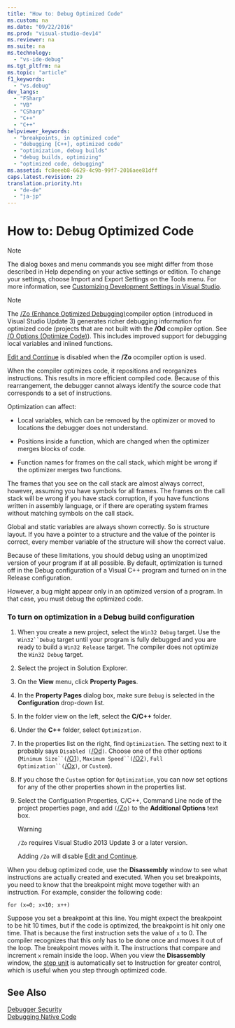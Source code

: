 ```yaml
---
title: "How to: Debug Optimized Code"
ms.custom: na
ms.date: "09/22/2016"
ms.prod: "visual-studio-dev14"
ms.reviewer: na
ms.suite: na
ms.technology: 
  - "vs-ide-debug"
ms.tgt_pltfrm: na
ms.topic: "article"
f1_keywords: 
  - "vs.debug"
dev_langs: 
  - "FSharp"
  - "VB"
  - "CSharp"
  - "C++"
  - "C++"
helpviewer_keywords: 
  - "breakpoints, in optimized code"
  - "debugging [C++], optimized code"
  - "optimization, debug builds"
  - "debug builds, optimizing"
  - "optimized code, debugging"
ms.assetid: fc8eeeb8-6629-4c9b-99f7-2016aee81dff
caps.latest.revision: 29
translation.priority.ht: 
  - "de-de"
  - "ja-jp"
---
```

# How to: Debug Optimized Code
> [!NOTE]
>  The dialog boxes and menu commands you see might differ from those described in Help depending on your active settings or edition. To change your settings, choose Import and Export Settings on the Tools menu. For more information, see [Customizing Development Settings in Visual Studio](assetId:///22c4debb-4e31-47a8-8f19-16f328d7dcd3).  
  
> [!NOTE]
>  The [/Zo (Enhance Optimized Debugging)](../vs140/-zo--enhance-optimized-debugging-.md)compiler option (introduced in Visual Studio Update 3) generates richer debugging information for optimized code (projects that are not built with the **/Od** compiler option. See [/O Options (Optimize Code)](../vs140/-o-options--optimize-code-.md)). This includes improved support for debugging local variables and inlined functions.  
>   
>  [Edit and Continue](../vs140/edit-and-continue--visual-csharp-.md) is disabled when the **/Zo** ocompiler option is used.  
  
 When the compiler optimizes code, it repositions and reorganizes instructions. This results in more efficient compiled code. Because of this rearrangement, the debugger cannot always identify the source code that corresponds to a set of instructions.  
  
 Optimization can affect:  
  
-   Local variables, which can be removed by the optimizer or moved to locations the debugger does not understand.  
  
-   Positions inside a function, which are changed when the optimizer merges blocks of code.  
  
-   Function names for frames on the call stack, which might be wrong if the optimizer merges two functions.  
  
 The frames that you see on the call stack are almost always correct, however, assuming you have symbols for all frames. The frames on the call stack will be wrong if you have stack corruption, if you have functions written in assembly language, or if there are operating system frames without matching symbols on the call stack.  
  
 Global and static variables are always shown correctly. So is structure layout. If you have a pointer to a structure and the value of the pointer is correct, every member variable of the structure will show the correct value.  
  
 Because of these limitations, you should debug using an unoptimized version of your program if at all possible. By default, optimization is turned off in the Debug configuration of a Visual C++ program and turned on in the Release configuration.  
  
 However, a bug might appear only in an optimized version of a program. In that case, you must debug the optimized code.  
  
### To turn on optimization in a Debug build configuration  
  
1.  When you create a new project, select the `Win32 Debug` target. Use the `Win32``Debug` target until your program is fully debugged and you are ready to build a `Win32 Release` target. The compiler does not optimize the `Win32 Debug` target.  
  
2.  Select the project in Solution Explorer.  
  
3.  On the **View** menu, click **Property Pages**.  
  
4.  In the **Property Pages** dialog box, make sure `Debug` is selected in the **Configuration** drop-down list.  
  
5.  In the folder view on the left, select the **C/C++** folder.  
  
6.  Under the **C++** folder, select `Optimization`.  
  
7.  In the properties list on the right, find `Optimization`. The setting next to it probably says `Disabled (`[/Od](../vs140/-od--disable--debug--.md)`)`. Choose one of the other options (`Minimum Size``(`[/O1](../vs140/-o1---o2--minimize-size--maximize-speed-.md)`)`, `Maximum Speed``(`[/O2](../vs140/-o1---o2--minimize-size--maximize-speed-.md)`)`, `Full Optimization``(`[/Ox](../vs140/-ox--full-optimization-.md)`)`, or `Custom`).  
  
8.  If you chose the `Custom` option for `Optimization`, you can now set options for any of the other properties shown in the properties list.  
  
9. Select the Configuation Properties, C/C++, Command Line node of the project properties page, and add `(`[/Zo](../vs140/-zo--enhance-optimized-debugging-.md)`)` to the **Additional Options** text box.  
  
    > [!WARNING]
    >  `/Zo` requires Visual Studio 2013 Update 3 or a later version.  
    >   
    >  Adding `/Zo` will disable [Edit and Continue](../vs140/edit-and-continue--visual-csharp-.md).  
  
 When you debug optimized code, use the **Disassembly** window to see what instructions are actually created and executed. When you set breakpoints, you need to know that the breakpoint might move together with an instruction. For example, consider the following code:  
  
```  
for (x=0; x<10; x++)  
```  
  
 Suppose you set a breakpoint at this line. You might expect the breakpoint to be hit 10 times, but if the code is optimized, the breakpoint is hit only one time. That is because the first instruction sets the value of `x` to 0. The compiler recognizes that this only has to be done once and moves it out of the loop. The breakpoint moves with it. The instructions that compare and increment `x` remain inside the loop. When you view the **Disassembly** window, the [step unit](assetId:///8791dac9-64d1-4bb9-b59e-8d59af1833f9) is automatically set to Instruction for greater control, which is useful when you step through optimized code.  
  
## See Also  
 [Debugger Security](../vs140/debugger-security.md)   
 [Debugging Native Code](../vs140/debugging-native-code.md)